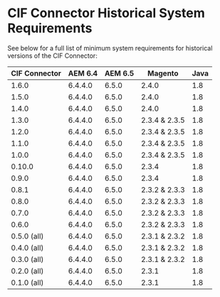# CIF Connector Historical System Requirements

See below for a full list of minimum system requirements for historical versions of the CIF Connector:

| CIF Connector | AEM 6.4 | AEM 6.5 | Magento       | Java |
| ------------- | ------- | ------- | ------------- | ---- |
| 1.6.0         | 6.4.4.0 | 6.5.0   | 2.4.0         | 1.8  |
| 1.5.0         | 6.4.4.0 | 6.5.0   | 2.4.0         | 1.8  |
| 1.4.0         | 6.4.4.0 | 6.5.0   | 2.4.0         | 1.8  |
| 1.3.0         | 6.4.4.0 | 6.5.0   | 2.3.4 & 2.3.5 | 1.8  |
| 1.2.0         | 6.4.4.0 | 6.5.0   | 2.3.4 & 2.3.5 | 1.8  |
| 1.1.0         | 6.4.4.0 | 6.5.0   | 2.3.4 & 2.3.5 | 1.8  |
| 1.0.0         | 6.4.4.0 | 6.5.0   | 2.3.4 & 2.3.5 | 1.8  |
| 0.10.0        | 6.4.4.0 | 6.5.0   | 2.3.4         | 1.8  |
| 0.9.0         | 6.4.4.0 | 6.5.0   | 2.3.4         | 1.8  |
| 0.8.1         | 6.4.4.0 | 6.5.0   | 2.3.2 & 2.3.3 | 1.8  |
| 0.8.0         | 6.4.4.0 | 6.5.0   | 2.3.2 & 2.3.3 | 1.8  |
| 0.7.0         | 6.4.4.0 | 6.5.0   | 2.3.2 & 2.3.3 | 1.8  |
| 0.6.0         | 6.4.4.0 | 6.5.0   | 2.3.2 & 2.3.3 | 1.8  |
| 0.5.0 (all)   | 6.4.4.0 | 6.5.0   | 2.3.1 & 2.3.2 | 1.8  |
| 0.4.0 (all)   | 6.4.4.0 | 6.5.0   | 2.3.1 & 2.3.2 | 1.8  |
| 0.3.0 (all)   | 6.4.4.0 | 6.5.0   | 2.3.1 & 2.3.2 | 1.8  |
| 0.2.0 (all)   | 6.4.4.0 | 6.5.0   | 2.3.1         | 1.8  |
| 0.1.0 (all)   | 6.4.4.0 | 6.5.0   | 2.3.1         | 1.8  |
